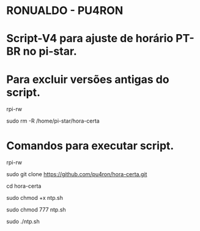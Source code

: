 # RONUALDO - PU4RON

# Script-V4 para ajuste de horário PT-BR no pi-star.

# Para excluir versões antigas do script.

rpi-rw

sudo rm -R /home/pi-star/hora-certa

# Comandos para executar script.

rpi-rw

sudo git clone https://github.com/pu4ron/hora-certa.git

cd hora-certa

sudo chmod +x ntp.sh

sudo chmod 777 ntp.sh

sudo ./ntp.sh


